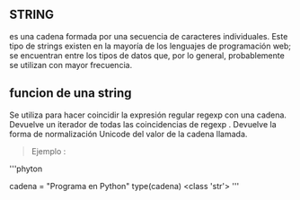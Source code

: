 ## STRING
es una cadena formada por una secuencia de caracteres individuales. Este tipo de strings existen en la mayoría de los lenguajes de programación web; se encuentran entre los tipos de datos que, por lo general, probablemente se utilizan con mayor frecuencia.
## funcion de una string
Se utiliza para hacer coincidir la expresión regular regexp con una cadena. Devuelve un iterador de todas las coincidencias de regexp . Devuelve la forma de normalización Unicode del valor de la cadena llamada.
>Ejemplo  :

'''phyton

cadena = "Programa en Python"
 type(cadena)
<class 'str'>
'''
